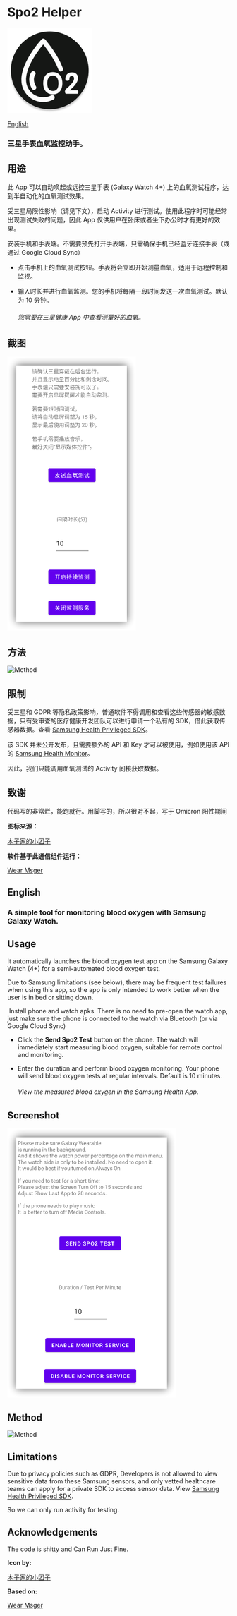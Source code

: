 # Spo2 Helper

![Logo](https://raw.githubusercontent.com/Flyfish233/Spo2Helper/main/screenshot/ic_launcher_round.png)

[English](https://github.com/Flyfish233/Spo2Helper#english)

### 三星手表血氧监控助手。

## 用途

此 App 可以自动唤起或远控三星手表 (Galaxy Watch 4+) 上的血氧测试程序，达到半自动化的血氧测试效果。

受三星局限性影响（请见下文），启动 Activity 进行测试。使用此程序时可能经常出现测试失败的问题，因此 App 仅供用户在卧床或者坐下办公时才有更好的效果。

安装手机和手表端。不需要预先打开手表端，只需确保手机已经蓝牙连接手表（或通过 Google Cloud Sync）

- 点击手机上的血氧测试按钮。手表将会立即开始测量血氧，适用于远程控制和监视。

- 输入时长并进行血氧监测。您的手机将每隔一段时间发送一次血氧测试。默认为 10 分钟。

  ###### 您需要在三星健康 App 中查看测量好的血氧。

## 截图

![CN](https://raw.githubusercontent.com/Flyfish233/Spo2Helper/main/screenshot/studio64.png)


## 方法

![Method](https://github.com/Flyfish233/Spo2Helper/blob/main/screenshot/Start.svg)

## 限制

受三星和 GDPR 等隐私政策影响，普通软件不得调用和查看这些传感器的敏感数据，只有受审查的医疗健康开发团队可以进行申请一个私有的 SDK，借此获取传感器数据。查看 [Samsung Health Privileged SDK](https://developer.samsung.com/health/privileged)。

该 SDK 并未公开发布，且需要额外的 API 和 Key 才可以被使用，例如使用该 API 的 [Samsung Health Monitor](https://www.samsung.com/hk/apps/samsung-health-monitor/)。

因此，我们只能调用血氧测试的 Activity 间接获取数据。

## 致谢

代码写的非常烂，能跑就行。用脚写的，所以很对不起，写于 Omicron 阳性期间

**图标来源：**

[木子家的小团子](https://www.iconfont.cn/user/detail?uid=5049874&nid=fZ6DpMNcJqzs)

**软件基于此通信组件运行：**

[Wear Msger](https://github.com/ichenhe/Wear-Msger)

## English

### A simple tool for monitoring blood oxygen with Samsung Galaxy Watch.

## Usage

It automatically launches the blood oxygen test app on the Samsung Galaxy Watch (4+) for a semi-automated blood oxygen test.

Due to Samsung limitations (see below), there may be frequent test failures when using this app, so the app is only intended to work better when the user is in bed or sitting down.

​			Install phone and watch apks. There is no need to pre-open the watch app, just make sure the phone is connected to the watch via Bluetooth (or via Google Cloud Sync)

- Click the **Send Spo2 Test** button on the phone. The watch will immediately start measuring blood oxygen, suitable for remote control and monitoring.

- Enter the duration and perform blood oxygen monitoring. Your phone will send blood oxygen tests at regular intervals. Default is 10 minutes.

  ###### View the measured blood oxygen in the Samsung Health App.

## Screenshot

![EN](https://raw.githubusercontent.com/Flyfish233/Spo2Helper/main/screenshot/studio64en.png)


## Method

![Method](https://github.com/Flyfish233/Spo2Helper/blob/main/screenshot/Start.svg)

## Limitations

Due to privacy policies such as GDPR, Developers is not allowed to view sensitive data from these Samsung sensors, and only vetted healthcare teams can apply for a private SDK to access sensor data. View [Samsung Health Privileged SDK](https://developer.samsung.com/health/privileged).

So we can only run activity for testing. 

## Acknowledgements

The code is shitty and Can Run Just Fine.

**Icon by:**

[木子家的小团子](https://www.iconfont.cn/user/detail?uid=5049874&nid=fZ6DpMNcJqzs)

**Based on:**

[Wear Msger](https://github.com/ichenhe/Wear-Msger)
